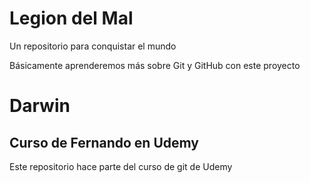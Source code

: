 # Legion del Mal
Un repositorio para conquistar el mundo

Básicamente aprenderemos más sobre Git y GitHub con este proyecto

# Darwin

## Curso de Fernando en Udemy
Este repositorio hace parte del curso de git de Udemy